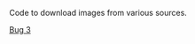  Code to download images from various sources.

[Bug 3](https://github.com/CreativeCommons-Seneca/meta/issues/3)
